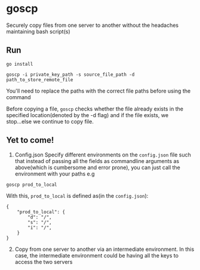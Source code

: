 # goscp
Securely copy files from one server to another without the headaches maintaining bash script(s)

## Run
```
go install

goscp -i private_key_path -s source_file_path -d path_to_store_remote_file

```
You'll need to replace the paths with the correct file paths before using the command

Before copying a file, `goscp` checks whether the file already exists in the specified location(denoted by the -d flag) and if the file exists, we stop...else we continue to copy file.


## Yet to come!

1. Config.json
Specify different environments on the `config.json` file such that instead of passing all the fields as commandline arguments as above(which is cumbersome and error prone), you can just call the environment with your paths e.g

```
goscp prod_to_local
```

With this, `prod_to_local` is defined as(in the `config.json`):

```
{
	"prod_to_local": {
		"d": "/",
		"s": "/",
		"i": "/",
	}
}
```

2. Copy from one server to another via an intermediate environment. In this case, the intermediate environment could be having all the keys to access the two servers
